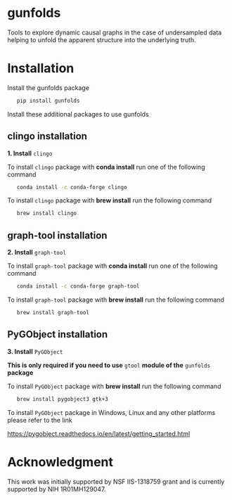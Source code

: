 gunfolds
========

Tools to explore dynamic causal graphs in the case of  undersampled data helping to unfold the apparent structure into the underlying truth.

Installation
============

Install the gunfolds package

```bash
   pip install gunfolds
```

Install these additional packages to use gunfolds

clingo installation
-------------------

**1. Install** ``clingo``

To install ``clingo`` package with **conda install** run one of the following command

```bash
   conda install -c conda-forge clingo
```
   
To install ``clingo`` package with **brew install** run the following command

```bash
   brew install clingo
```
   
graph-tool installation
-------------------------  
**2. Install** ``graph-tool``

To install ``graph-tool`` package with **conda install** run one of the following command

```bash
   conda install -c conda-forge graph-tool
```
   
To install ``graph-tool`` package with **brew install** run the following command

```bash
   brew install graph-tool
```

PyGObject installation
-------------------------
**3. Install** ``PyGObject``

**This is only required if you need to use** ``gtool`` **module of the** ``gunfolds`` **package**

To install ``PyGObject`` package with **brew install** run the following command

```bash
   brew install pygobject3 gtk+3
```

To install ``PyGObject`` package in Windows, Linux and any other platforms please refer to the link

   https://pygobject.readthedocs.io/en/latest/getting_started.html

Acknowledgment
========
This work was initially supported by  NSF IIS-1318759 grant and is currently supported by NIH 1R01MH129047.
